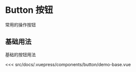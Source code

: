 # Button 按钮

常用的操作按钮

## 基础用法
基础的按钮用法

<demo-block>

<button-demo-base slot="source"></button-demo-base>

<<< src/docs/.vuepress/components/button/demo-base.vue

</demo-block>
